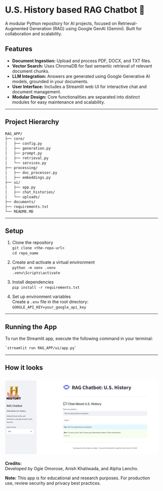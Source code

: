 # U.S. History based RAG Chatbot 🚀
A modular Python repository for AI projects, focused on Retrieval-Augmented Generation (RAG) using Google GenAI (Gemini). Built for collaboration and scalability.

## Features

- **Document Ingestion:** Upload and process PDF, DOCX, and TXT files.
- **Vector Search:** Uses ChromaDB for fast semantic retrieval of relevant document chunks.
- **LLM Integration:** Answers are generated using Google Generative AI models, grounded in your documents.
- **User Interface:** Includes a Streamlit web UI for interactive chat and document management.
- **Modular Design:** Core functionalities are separated into distinct modules for easy maintenance and scalability.
---

## Project Hierarchy
```
RAG_APP/
├── core/
│   ├── config.py
│   ├── generation.py
│   ├── prompt.py
│   ├── retrieval.py
│   └── services.py
├── processing/
│   ├── doc_processor.py
│   ├── embeddings.py
├── ui/
│   ├── app.py
│   ├── chat_histories/
│   └── uploads/
├── documents/
├── requirements.txt
└── README.MD
```
---

## Setup

1. Clone the repository  
   `git clone <the-repo-url>`  
   `cd repo_name`

2. Create and activate a virtual environment  
   `python -m venv .venv`  
   `.venv\Scripts\activate`

3. Install dependencies  
   `pip install -r requirements.txt`

4. Set up environment variables  
   Create a `.env` file in the root directory:  
   `GOOGLE_API_KEY=your_google_api_key`
---
## Running the App
To run the Streamlit app, execute the following command in your terminal:
```bash
`streamlit run RAG_APP/ui/app.py`
```
---
## How it looks
![img_1.png](img_1.png)
---
**Credits:**  
Developed by Ogie Omorose, Anish Khatiwada, and Alpha Lencho.

**Note:** This app is for educational and research purposes. For production use, review security and privacy best practices.